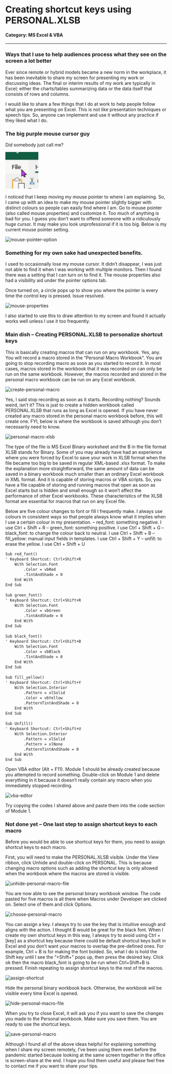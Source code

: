 # Creating shortcut keys using PERSONAL.XLSB

#### Category: MS Excel & VBA

---

### Ways that I use to help audiences process what they see on the screen a lot better

Ever since remote or hybrid models became a new norm in the workplace, it has been inevitable to share my screen for presenting my work or discussing ideas. The final or interim results of my work are typically in Excel; either the charts/tables summarizing data or the data itself that consists of rows and columns.

I would like to share a few things that I do at work to help people follow what you are presenting on Excel. This is not like presentation techniques or speech tips. So, anyone can implement and use it without any practice if they liked what I do.


### The big purple mouse cursor guy

Did somebody just call me?

![big-purple-mouse-cursor](/images/big-purple-mouse-cursor.png)

I noticed that I keep moving my mouse pointer to where I am explaining. So, I came up with an idea to make my mouse pointer slightly bigger with distinct colours so people can easily find where I am. Go to mouse pointer (also called mouse properties) and customize it. Too much of anything is bad for you. I guess you don’t want to offend someone with a ridiculously huge cursor. It may make you look unprofessional if it is too big. Below is my current mouse pointer setting.

![mouse-pointer-option](/../main/images/mouse-pointer-option.png)


### Something for my own sake had unexpected benefits.

I used to occasionally lose my mouse cursor. It didn’t disappear, I was just not able to find it when I was working with multiple monitors. Then I found there was a setting that I can turn on to find it. The mouse properties also had a visibility aid under the pointer options tab.

Once turned on, a circle pops up to show you where the pointer is every time the control key is pressed. Issue resolved.

![mouse-properties](/../main/images/mouse-properties.png)

I also started to use this to draw attention to my screen and found it actually works well unless I use it too frequently.


### Main dish – Creating PERSONAL.XLSB to personalize shortcut keys

This is basically creating macros that can run on any workbook. Yes, any. You will record a macro stored in the “Personal Macro Workbook“. You are going to stop recording macro as soon as you started to record it. In most cases, macros stored in the workbook that it was recorded on can only be run on the same workbook. However, the macros recorded and stored in the personal macro workbook can be run on any Excel workbook.

![create-personal-macro](/../main/images/create-personal-macro.png)

Yes, I said stop recording as soon as it starts. Recording nothing? Sounds weird, isn’t it? This is just to create a hidden workbook called PERSONAL.XLSB that runs as long as Excel is opened. If you have never created any macro stored in the personal macro workbook before, this will create one. FYI, below is where the workbook is saved although you don’t necessarily need to know.

![personal-macro-xlsb](/../main/images/personal-macro-xlsb.png)

The type of the file is MS Excel Binary worksheet and the B in the file format XLSB stands for Binary. Some of you may already have had an experience where you were forced by Excel to save your work in XLSB format when the file became too big to be saved in regular XML-based .xlsx format. To make the explanation more straightforward, the same amount of data can be saved in a binary workbook much smaller than an ordinary Excel workbook in XML format. And it is capable of storing macros or VBA scripts. So, you have a file capable of storing and running macros that open as soon as Excel starts but is hidden and small enough so it won’t affect the performance of other Excel workbooks. These characteristics of the XLSB format are essential for macros that run on any Excel file.

Below are five colour changes to font or fill I frequently make. I always use colours in consistent ways so that people always know what it implies when I use a certain colour in my presentation.
– red_font: something negative. I use Ctrl + Shift + R
– green_font: something positive. I use Ctrl + Shift + G
– black_font: to change the colour back to neutral. I use Ctrl + Shift + B
– fill_yellow: manual input fields in templates. I use Ctrl + Shift + Y
– unfill: to erase the yellow. I use Ctrl + Shift + U

```
Sub red_font()
' Keyboard Shortcut: Ctrl+Shift+R
    With Selection.Font
        .Color = vbRed
        .TintAndShade = 0
    End With
End Sub

Sub green_font()
' Keyboard Shortcut: Ctrl+Shift+R
    With Selection.Font
        .Color = vbGreen
        .TintAndShade = 0
    End With
End Sub

Sub black_font()
' Keyboard Shortcut: Ctrl+Shift+B
    With Selection.Font
        .Color = vbBlack
        .TintAndShade = 0
    End With
End Sub

Sub fill_yellow()
' Keyboard Shortcut: Ctrl+Shift+Y
    With Selection.Interior
        .Pattern = xlSolid
        .Color = vbYellow
        .PatternTintAndShade = 0
    End With
End Sub

Sub Unfill()
' Keyboard Shortcut: Ctrl+Shift+U
    With Selection.Interior
        .Pattern = xlSolid
        .Pattern = xlNone
        .PatternTintAndShade = 0
    End With
End Sub
```

Open VBA editor (Alt + F11). Module 1 should be already created because you attempted to record something. Double-click on Module 1 and delete everything in it because it doesn’t really contain any macro when you immediately stopped recording.

![vba-editor](/../main/images/vba-editor.png)

Try copying the codes I shared above and paste them into the code section of Module 1.


### Not done yet – One last step to assign shortcut keys to each macro

Before you would be able to use shortcut keys for them, you need to assign shortcut keys to each macro.

First, you will need to make the PERSONAL.XLSB visible. Under the View ribbon, click Unhide and double-click on PERSONAL. This is because changing macro options such as adding the shortcut key is only allowed when the workbook where the macros are stored is visible.

![unhide-personal-macro-file](/../main/images/unhide-personal-macro-file.png)

You are now able to see the personal binary workbook window. The code pasted for five macros is all there when Macros under Developer are clicked on. Select one of them and click Options.

![choose-personal-macro](/../main/images/choose-personal-macro.png)

You can assign a key. I always try to use the key that is intuitive enough and aligns with the action. I thought B would be great for the black font. When I create my own shortcut keys in this way, I always try to avoid using Ctrl + [key] as a shortcut key because there could be default shortcut keys built in Excel and you don’t want your macros to overlap the pre-defined ones. For example, Ctrl + B is for making the font bolded. So, what I do is hold the Shift key until I see the “+Shift+” pops up, then press the desired key. Click ok then the macro black_font is going to be run when Ctrl+Shift+B is pressed. Finish repeating to assign shortcut keys to the rest of the macros.

![assign-shortcut](/../main/images/assign-shortcut.png)

Hide the personal binary workbook back. Otherwise, the workbook will be visible every time Excel is opened.

![hide-personal-macro-file](/../main/images/hide-personal-macro-file.png)

When you try to close Excel, it will ask you if you want to save the changes you made to the Personal workbook. Make sure you save them. You are ready to use the shortcut keys.

![save-personal-macro](/../main/images/save-personal-macro.png)

Although I found all of the above ideas helpful for explaining something when I share my screen remotely, I’ve been using them even before the pandemic started because looking at the same screen together in the office is screen-share at the end. I hope you find them useful and please feel free to contact me if you want to share your tips.
